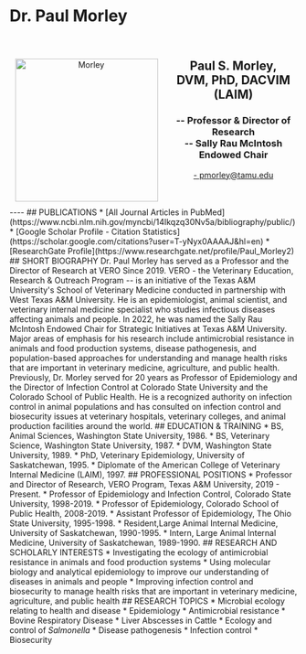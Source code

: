 # Dr. Paul Morley

<div style="display: grid; grid-template-columns: 1fr 2fr; grid-template-rows: auto auto; gap: 10px; padding: 10px;">
  <div style="grid-column: 1; grid-row: 1 / span 2; text-align: center;">
    <h2>  </h2>
       <img src="../../assets/1.Morley.2023.web_small.jpg" alt="Morley" loading="lazy" width="250" style="margin-right: 20px;"/>
  </div>
  <div style="grid-column: 2; grid-row: 1; text-align: center;">
    <h2><b>Paul S. Morley, DVM, PhD, DACVIM (LAIM)</h2></b>
    <h3>-- Professor & Director of Research<br>
        -- Sally Rau McIntosh Endowed Chair </h3>
    <p><a href="mailto:pmorley@tamu.edu">- pmorley@tamu.edu</a></p>
  </div>
  </div>
----
## PUBLICATIONS
* [All Journal Articles in PubMed](https://www.ncbi.nlm.nih.gov/myncbi/14Ikqzq30Nv5a/bibliography/public/)
* [Google Scholar Profile - Citation Statistics](https://scholar.google.com/citations?user=T-yNyx0AAAAJ&hl=en)
* [ResearchGate Profile](https://www.researchgate.net/profile/Paul_Morley2)
## SHORT BIOGRAPHY
Dr. Paul Morley has served as a Professor and the Director of Research at VERO Since 2019.  VERO - the Veterinary Education, Research & Outreach Program -- is an initiative of the Texas A&M University's School of Veterinary Medicine conducted in partnership with West Texas A&M University. He is an epidemiologist, animal scientist, and veterinary internal medicine specialist who studies infectious diseases affecting animals and people. In 2022, he was named the Sally Rau McIntosh Endowed Chair for Strategic Initiatives at Texas A&M University. Major areas of emphasis for his research include antimicrobial resistance in animals and food production systems, disease pathogenesis, and population-based approaches for understanding and manage health risks that are important in veterinary medicine, agriculture, and public health. Previously, Dr. Morley served for 20 years as Professor of Epidemiology and the Director of Infection Control at Colorado State University and the Colorado School of Public Health. He is a recognized authority on infection control in animal populations and has consulted on infection control and biosecurity issues at veterinary hospitals, veterinary colleges, and animal production facilities around the world.    
## EDUCATION & TRAINING
* BS, Animal Sciences, Washington State University, 1986.
* BS, Veterinary Science, Washington State University, 1987.
* DVM, Washington State University, 1989.
* PhD, Veterinary Epidemiology, University of Saskatchewan, 1995.
* Diplomate of the American College of Veterinary Internal Medicine (LAIM), 1997.
## PROFESSIONAL POSITIONS
* Professor and Director of Research, VERO Program, Texas A&M University, 2019 - Present.
* Professor of Epidemiology and Infection Control, Colorado State University, 1998-2019.
* Professor of Epidemiology, Colorado School of Public Health, 2008-2019.
* Assistant Professor of Epidemiology, The Ohio State University, 1995-1998.
* Resident,Large Animal Internal Medicine, University of Saskatchewan, 1990-1995.
* Intern, Large Animal Internal Medicine, University of Saskatchewan, 1989-1990.
## RESEARCH AND SCHOLARLY INTERESTS
* Investigating the ecology of antimicrobial resistance in animals and food production systems
* Using molecular biology and analytical epidemiology to improve our understanding of diseases in animals and people
* Improving infection control and biosecurity to manage health risks that are important in veterinary medicine, agriculture, and public health
## RESEARCH TOPICS
* Microbial ecology relating to health and disease
* Epidemiology
* Antimicrobial resistance
* Bovine Respiratory Disease
* Liver Abscesses in Cattle
* Ecology and control of <i>Salmonella</i>
* Disease pathogenesis
* Infection control
* Biosecurity


